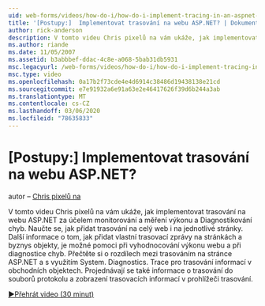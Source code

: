 ```yaml
---
uid: web-forms/videos/how-do-i/how-do-i-implement-tracing-in-an-aspnet-web-site
title: '[Postupy:]  Implementovat trasování na webu ASP.NET? | Dokumenty Microsoft'
author: rick-anderson
description: V tomto videu Chris pixelů na vám ukáže, jak implementovat trasování na webu ASP.NET za účelem monitorování a měření výkonu a Diagnostikování chyb.
ms.author: riande
ms.date: 11/05/2007
ms.assetid: b3abbbef-ddac-4c8e-a068-5bab31db5931
msc.legacyurl: /web-forms/videos/how-do-i/how-do-i-implement-tracing-in-an-aspnet-web-site
msc.type: video
ms.openlocfilehash: 0a17b2f73cde4e4d6914c38486d19438138e21cd
ms.sourcegitcommit: e7e91932a6e91a63e2e46417626f39d6b244a3ab
ms.translationtype: MT
ms.contentlocale: cs-CZ
ms.lasthandoff: 03/06/2020
ms.locfileid: "78635833"
---
```

# <a name="how-do-i--implement-tracing-in-an-aspnet-web-site"></a>[Postupy:]  Implementovat trasování na webu ASP.NET?

autor – [Chris pixelů na](https://twitter.com/chrispels)

V tomto videu Chris pixelů na vám ukáže, jak implementovat trasování na webu ASP.NET za účelem monitorování a měření výkonu a Diagnostikování chyb. Naučte se, jak přidat trasování na celý web i na jednotlivé stránky. Další informace o tom, jak přidat vlastní trasovací zprávy na stránkách a byznys objekty, je možné pomoci při vyhodnocování výkonu webu a při diagnostice chyb. Přečtěte si o rozdílech mezi trasováním na stránce ASP.NET a s využitím System. Diagnostics. Trace pro trasování informací v obchodních objektech. Projednávají se také informace o trasování do souborů protokolu a zobrazení trasovacích informací v prohlížeči trasování.

[&#9654;Přehrát video (30 minut)](https://channel9.msdn.com/Blogs/ASP-NET-Site-Videos/how-do-i-implement-tracing-in-an-aspnet-web-site)
